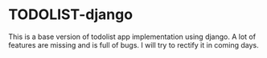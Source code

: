 # TODOLIST-django

This is a base version of todolist app implementation using django. A lot of features are missing and is full of bugs. I will try to rectify it in coming days. 
